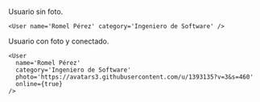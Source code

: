 Usuario sin foto.

    <User name='Romel Pérez' category='Ingeniero de Software' />

Usuario con foto y conectado.

    <User
      name='Romel Pérez'
      category='Ingeniero de Software'
      photo='https://avatars3.githubusercontent.com/u/1393135?v=3&s=460'
      online={true}
    />
